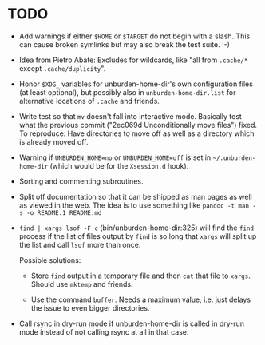 TODO
====

* Add warnings if either `$HOME` or `$TARGET` do not begin with a
  slash. This can cause broken symlinks but may also break the test
  suite. :-)

* Idea from Pietro Abate: Excludes for wildcards, like "all from
  `.cache/*` except `.cache/duplicity`".

* Honor `$XDG_` variables for unburden-home-dir's own configuration
  files (at least optional), but possibly also in
  `unburden-home-dir.list` for alternative locations of `.cache` and
  friends.

* Write test so that `mv` doesn't fall into interactive mode. Basically
  test what the previous commit ("2ec069d Unconditionally move files")
  fixed. To reproduce: Have directories to move off as well as a
  directory which is already moved off.

* Warning if `UNBURDEN_HOME=no` or `UNBURDEN_HOME=off` is set in
  `~/.unburden-home-dir` (which would be for the `Xsession.d` hook).

* Sorting and commenting subroutines.

* Split off documentation so that it can be shipped as man pages as
  well as viewed in the web. The idea is to use something like `pandoc
  -t man -s -o README.1 README.md`

* `find | xargs lsof -F c` (bin/unburden-home-dir:325) will find the
  `find` process if the list of files output by `find` is so long that
  `xargs` will split up the list and call `lsof` more than once.

  Possible solutions:

  * Store `find` output in a temporary file and then `cat` that file
    to `xargs`. Should use `mktemp` and friends.

  * Use the command `buffer`. Needs a maximum value, i.e. just delays
    the issue to even bigger directories.

* Call rsync in dry-run mode if unburden-home-dir is called in dry-run
  mode instead of not calling rsync at all in that case.
